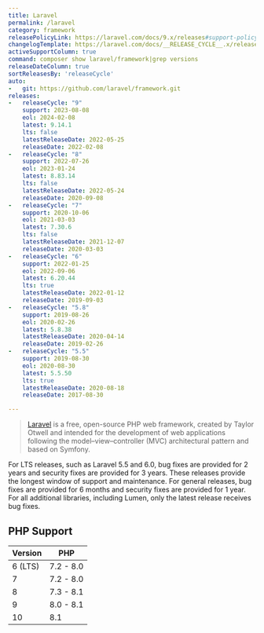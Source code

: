 ```yaml
---
title: Laravel
permalink: /laravel
category: framework
releasePolicyLink: https://laravel.com/docs/9.x/releases#support-policy
changelogTemplate: https://laravel.com/docs/__RELEASE_CYCLE__.x/releases
activeSupportColumn: true
command: composer show laravel/framework|grep versions
releaseDateColumn: true
sortReleasesBy: 'releaseCycle'
auto:
-   git: https://github.com/laravel/framework.git
releases:
-   releaseCycle: "9"
    support: 2023-08-08
    eol: 2024-02-08
    latest: 9.14.1
    lts: false
    latestReleaseDate: 2022-05-25
    releaseDate: 2022-02-08
-   releaseCycle: "8"
    support: 2022-07-26
    eol: 2023-01-24
    latest: 8.83.14
    lts: false
    latestReleaseDate: 2022-05-24
    releaseDate: 2020-09-08
-   releaseCycle: "7"
    support: 2020-10-06
    eol: 2021-03-03
    latest: 7.30.6
    lts: false
    latestReleaseDate: 2021-12-07
    releaseDate: 2020-03-03
-   releaseCycle: "6"
    support: 2022-01-25
    eol: 2022-09-06
    latest: 6.20.44
    lts: true
    latestReleaseDate: 2022-01-12
    releaseDate: 2019-09-03
-   releaseCycle: "5.8"
    support: 2019-08-26
    eol: 2020-02-26
    latest: 5.8.38
    latestReleaseDate: 2020-04-14
    releaseDate: 2019-02-26
-   releaseCycle: "5.5"
    support: 2019-08-30
    eol: 2020-08-30
    latest: 5.5.50
    lts: true
    latestReleaseDate: 2020-08-18
    releaseDate: 2017-08-30

---
```


> [Laravel](https://laravel.com/) is a free, open-source PHP web framework, created by Taylor Otwell and intended for the development of web applications following the model–view–controller (MVC) architectural pattern and based on Symfony.

For LTS releases, such as Laravel 5.5 and 6.0, bug fixes are provided for 2 years and security fixes are provided for 3 years. These releases provide the longest window of support and maintenance. For general releases, bug fixes are provided for 6 months and security fixes are provided for 1 year. For all additional libraries, including Lumen, only the latest release receives bug fixes.

## PHP Support

Version | PHP
--------|-----------
6 (LTS) | 7.2 - 8.0
7       | 7.2 - 8.0
8       | 7.3 - 8.1
9       | 8.0 - 8.1
10      | 8.1
